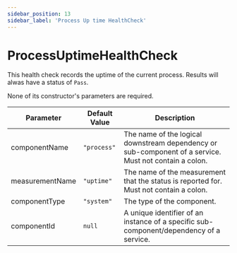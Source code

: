 ```yaml
---
sidebar_position: 13
sidebar_label: 'Process Up time HealthCheck'
---
```


# ProcessUptimeHealthCheck

This health check records the uptime of the current process. Results will alwas have a status of `Pass`.

None of its constructor's parameters are required.

Parameter          | Default Value          | Description
------------------ | ---------------------- | -----------
componentName      | `"process"`            | The name of the logical downstream dependency or sub-component of a service. Must not contain a colon.
measurementName    | `"uptime"`             | The name of the measurement that the status is reported for. Must not contain a colon.
componentType      | `"system"`             | The type of the component.
componentId        | `null`                 | A unique identifier of an instance of a specific sub-component/dependency of a service.
